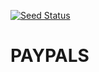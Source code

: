 [![Seed Status](https://api.seed.run/probably-neb/payment-tracker/stages/prod/build_badge)](https://console.seed.run/probably-neb/payment-tracker)

# PAYPALS
